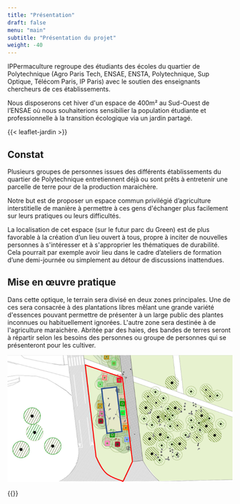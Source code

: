 ```yaml
---
title: "Présentation"
draft: false
menu: "main"
subtitle: "Présentation du projet"
weight: -40
---
```


IPPermaculture regroupe des étudiants des écoles du quartier de Polytechnique (Agro Paris Tech, ENSAE, ENSTA, Polytechnique, Sup Optique, Télécom Paris, IP Paris) avec le soutien des enseignants chercheurs de ces établissements.


Nous disposerons cet hiver d'un espace de 400m² au Sud-Ouest de l’ENSAE où nous souhaiterions sensibilier la population étudiante et professionnelle à la transition écologique via un jardin partagé.

{{< leaflet-jardin >}}

## Constat

Plusieurs groupes de personnes issues des différents établissements du quartier de Polytechnique entretiennent déjà ou sont prêts à entretenir une parcelle de terre pour de la production maraichère.

Notre but est de proposer un espace commun privilégié d’agriculture interstitielle de manière à permettre à ces gens d'échanger plus facilement sur leurs pratiques ou leurs difficultés.

La localisation de cet espace (sur le futur parc du Green) est de plus favorable à la création d’un lieu ouvert à tous, propre à inciter de nouvelles personnes à s'intéresser et à s'approprier les thématiques de durabilité. Cela pourrait par exemple avoir lieu dans le cadre d’ateliers de formation d’une demi-journée ou simplement au détour de discussions inattendues.

## Mise en œuvre pratique

Dans cette optique, le terrain sera divisé en deux zones principales.
Une de ces sera consacrée à des plantations libres mêlant une grande variété d'essences pouvant permettre de présenter à un large public des plantes inconnues ou habituellement ignorées.
L'autre zone sera destinée à de l'agriculture maraichère. Abritée par des haies, des bandes de terres seront à répartir selon les besoins des personnes ou groupe de personnes qui se présenteront pour les cultiver.

![](img/emplacement_EPAPS.png)


{{<mailerlite>}}
